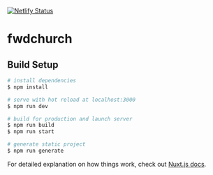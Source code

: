 [![Netlify Status](https://api.netlify.com/api/v1/badges/944b6353-5eba-44dc-9bd5-12d00be099ca/deploy-status)](https://app.netlify.com/sites/cocky-torvalds-0f47ea/deploys)

# fwdchurch

## Build Setup

```bash
# install dependencies
$ npm install

# serve with hot reload at localhost:3000
$ npm run dev

# build for production and launch server
$ npm run build
$ npm run start

# generate static project
$ npm run generate
```

For detailed explanation on how things work, check out [Nuxt.js docs](https://nuxtjs.org).
